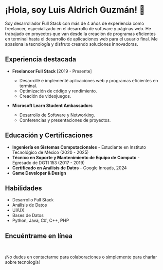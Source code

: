 # ¡Hola, soy Luis Aldrich Guzmán! 👋

Soy desarrollador Full Stack con más de 4 años de experiencia como freelancer, especializado en el desarrollo de software y páginas web. He trabajado en proyectos que van desde la creación de programas eficientes en terminal hasta el desarrollo de aplicaciones web para el usuario final. Me apasiona la tecnología y disfruto creando soluciones innovadoras.

## Experiencia destacada

- **Freelancer Full Stack** [2019 - Presente]
  - Desarrollé e implementé aplicaciones web y programas eficientes en terminal.
  - Optimización de código y rendimiento.
  - Creación de videojuegos.
  
- **Microsoft Learn Student Ambassadors**
  - Desarrollo de Software y Networking.
  - Conferencias y presentaciones de proyectos.

## Educación y Certificaciones

- **Ingeniería en Sistemas Computacionales** - Estudiante en Instituto Tecnológico de México (2020 - 2025)
- **Técnico en Soporte y Mantenimiento de Equipo de Computo** - Egresado de DGTI 153 (2017 - 2019)
- **Certificado en Análisis de Datos** - Google Inroads, 2024
- **Game Developer & Design**
  
## Habilidades

- Desarrollo Full Stack
- Análisis de Datos
- UI/UX
- Bases de Datos
- Python, Java, C#, C++, PHP

## Encuéntrame en línea
<link rel="stylesheet" href="https://cdnjs.cloudflare.com/ajax/libs/font-awesome/5.15.4/css/all.min.css" integrity="sha512-..." crossorigin="anonymous" />


<p align="center">
  <a href="https://www.linkedin.com/in/luis-aldrich-guzm%C3%A1n-gonz%C3%A1lez-4751b8279/" target="_blank" rel="noopener noreferrer"><i class="fab fa-linkedin fa-3x"></i></a>&nbsp;&nbsp;
  <a href="https://twitter.com/luisaldrichguz" target="_blank" rel="noopener noreferrer"><i class="fab fa-twitter fa-3x"></i></a>&nbsp;&nbsp;
  <a href="https://luisaldrichguz.com/" target="_blank" rel="noopener noreferrer"><i class="fas fa-globe fa-3x"></i></a>&nbsp;&nbsp;
  <a href="mailto:luisaldrichguz@hotmail.com" target="_blank" rel="noopener noreferrer"><i class="far fa-envelope fa-3x"></i></a>
</p>

¡No dudes en contactarme para colaboraciones o simplemente para charlar sobre tecnología!


